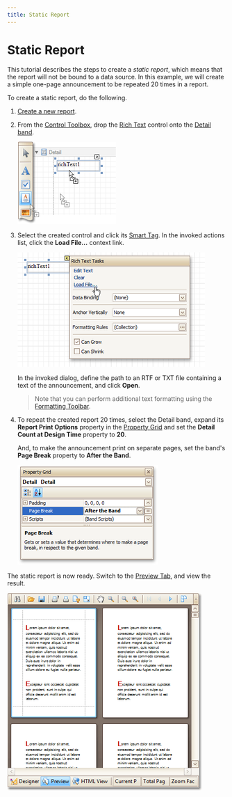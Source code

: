```yaml
---
title: Static Report
---
```

# Static Report
This tutorial describes the steps to create a _static report_, which means that the report will not be bound to a data source. In this example, we will create a simple one-page announcement to be repeated 20 times in a report.

To create a static report, do the following.
1. [Create a new report](../basic-operations/create-a-new-report.md).
2. From the [Control Toolbox](../../report-designer-reference/report-designer-ui/control-toolbox.md), drop the [Rich Text](../../report-designer-reference/report-controls/rich-text.md) control onto the [Detail band](../../report-designer-reference/report-bands/detail-band.md).
	
	![RD_CreateReports_StaticReport_0](../../../../../images/img8340.png)
3. Select the created control and click its [Smart Tag](../../report-designer-reference/report-designer-ui/smart-tag.md). In the invoked actions list, click the **Load File...** context link.
	
	![RD_CreateReports_StaticReport_1](../../../../../images/img8341.png)
	
	In the invoked dialog, define the path to an RTF or TXT file containing a text of the announcement, and click **Open**.
	
	> Note that you can perform additional text formatting using the [Formatting Toolbar](../../report-designer-reference/report-designer-ui/formatting-toolbar.md).
4. To repeat the created report 20 times, select the Detail band, expand its **Report Print Options** property in the [Property Grid](../../report-designer-reference/report-designer-ui/property-grid.md) and set the **Detail Count at Design Time** property to **20**.
	
	And, to make the announcement print on separate pages, set the band's **Page Break** property to **After the Band**.
	
	![RD_CreateReports_StaticReport_2](../../../../../images/img8342.png)

The static report is now ready. Switch to the [Preview Tab](../../report-designer-reference/report-designer-ui/preview-tab.md), and view the result.

![RD_CreateReports_StaticReport_3](../../../../../images/img8343.png)
